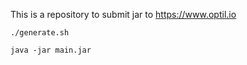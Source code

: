 This is a repository to submit jar to https://www.optil.io

```./generate.sh```

```java -jar main.jar```